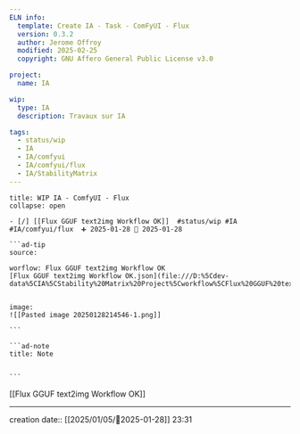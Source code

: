 ```yaml
---
ELN info:
  template: Create IA - Task - ComFyUI - Flux
  version: 0.3.2
  author: Jerome Offroy
  modified: 2025-02-25
  copyright: GNU Affero General Public License v3.0

project:
  name: IA

wip:
  type: IA
  description: Travaux sur IA

tags:
  - status/wip
  - IA
  - IA/comfyui
  - IA/comfyui/flux
  - IA/StabilityMatrix
---
```


`````ad-example
title: WIP IA - ComfyUI - Flux
collapse: open

- [/] [[Flux GGUF text2img Workflow OK]]  #status/wip #IA #IA/comfyui/flux  ➕ 2025-01-28 🛫 2025-01-28

```ad-tip
source:

worflow: Flux GGUF text2img Workflow OK
[Flux GGUF text2img Workflow OK.json](file:///D:%5Cdev-data%5CIA%5CStability%20Matrix%20Project%5Cworkflow%5CFlux%20GGUF%20text2img%20Workflow%20OK.json)


image:
![[Pasted image 20250128214546-1.png]]

```

```ad-note
title: Note


```

`````

[[Flux GGUF text2img Workflow OK]]

---
creation date:: [[2025/01/05/📒2025-01-28]]  23:31

